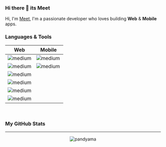 ### Hi there 👋 its Meet

<!--
**pandyama/pandyama** is a ✨ _special_ ✨ repository because its `README.md` (this file) appears on your GitHub profile.

Here are some ideas to get you started:

- 🔭 I’m currently working on ...
- 🌱 I’m currently learning ...
- 👯 I’m looking to collaborate on ...
- 🤔 I’m looking for help with ...
- 💬 Ask me about ...
- 📫 How to reach me: ...
- 😄 Pronouns: ...
- ⚡ Fun fact: ...
-->

Hi, I'm [Meet](), I'm a passionate developer who loves building **Web** & **Mobile** apps.

### **Languages & Tools**

Web | Mobile
------------ | -------------
<img alt="medium" src="https://img.shields.io/badge/HTML5-E34F26?style=for-the-badge&logo=html5&logoColor=white"/> | <img alt="medium" src="https://img.shields.io/badge/Android-3DDC84?style=for-the-badge&logo=android&logoColor=white"/>
<img alt="medium" src="https://img.shields.io/badge/CSS-239120?&style=for-the-badge&logo=css3&logoColor=white"/> | <img align="left" alt="medium" src="https://img.shields.io/badge/Kotlin-0095D5?&style=for-the-badge&logo=kotlin&logoColor=white"/>
<img alt="medium" src="https://img.shields.io/badge/JavaScript-F7DF1E?style=for-the-badge&logo=javascript&logoColor=black"/> | 
<img alt="medium" src="https://img.shields.io/badge/Angular-DD0031?style=for-the-badge&logo=angular&logoColor=white"/> | 
<img alt="medium" src="https://img.shields.io/badge/Node.js-43853D?style=for-the-badge&logo=node-dot-js&logoColor=white"/> | 
<img alt="medium" src="https://img.shields.io/badge/TypeScript-007ACC?style=for-the-badge&logo=typescript&logoColor=white"/> | 
<br />

### **My GitHub Stats**
---

<p align="center"> <img src="https://github-readme-stats.vercel.app/api?username=pandyama&show_icons=true&theme=gotham" alt="pandyama" />
